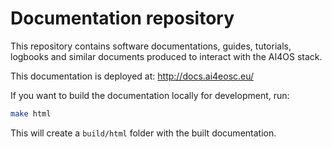 # Documentation repository

This repository contains software documentations, guides, tutorials, logbooks
and similar documents produced to interact with the AI4OS stack.

This documentation is deployed at:  http://docs.ai4eosc.eu/

If you want to build the documentation locally for development, run:
```bash
make html
```

This will create a `build/html` folder with the built documentation.
